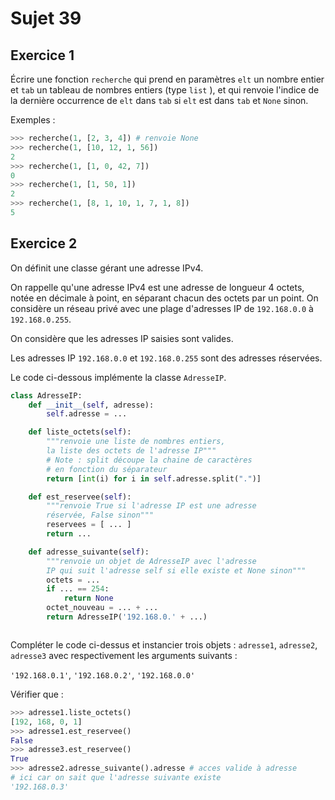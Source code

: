 # Sujet 39

## Exercice 1

Écrire une fonction `recherche` qui prend en paramètres `elt` un nombre entier et `tab`
un tableau de nombres entiers (type `list` ), et qui renvoie l'indice de la dernière occurrence de `elt` dans `tab` si `elt` est dans `tab` et `None` sinon.

Exemples :

```python
>>> recherche(1, [2, 3, 4]) # renvoie None
>>> recherche(1, [10, 12, 1, 56])
2
>>> recherche(1, [1, 0, 42, 7])
0
>>> recherche(1, [1, 50, 1])
2
>>> recherche(1, [8, 1, 10, 1, 7, 1, 8])
5
```

## Exercice 2

On définit une classe gérant une adresse IPv4.

On rappelle qu'une adresse IPv4 est une adresse de longueur 4 octets, notée en décimale
à point, en séparant chacun des octets par un point. On considère un réseau privé avec
une plage d'adresses IP de `192.168.0.0` à `192.168.0.255`.

On considère que les adresses IP saisies sont valides.

Les adresses IP `192.168.0.0` et `192.168.0.255` sont des adresses réservées.

Le code ci-dessous implémente la classe `AdresseIP`.

```python
class AdresseIP:
    def __init__(self, adresse):
        self.adresse = ...

    def liste_octets(self):
        """renvoie une liste de nombres entiers,
        la liste des octets de l'adresse IP"""
        # Note : split découpe la chaine de caractères
        # en fonction du séparateur
        return [int(i) for i in self.adresse.split(".")]

    def est_reservee(self):
        """renvoie True si l'adresse IP est une adresse
        réservée, False sinon"""
        reservees = [ ... ]
        return ...

    def adresse_suivante(self):
        """renvoie un objet de AdresseIP avec l'adresse
        IP qui suit l'adresse self si elle existe et None sinon"""
        octets = ...
        if ... == 254:
            return None
        octet_nouveau = ... + ...
        return AdresseIP('192.168.0.' + ...)



```

Compléter le code ci-dessus et instancier trois objets : `adresse1`, `adresse2`,
`adresse3` avec respectivement les arguments suivants :

`'192.168.0.1'`, `'192.168.0.2'`, `'192.168.0.0'`

Vérifier que :

```python
>>> adresse1.liste_octets()
[192, 168, 0, 1]
>>> adresse1.est_reservee()
False
>>> adresse3.est_reservee()
True
>>> adresse2.adresse_suivante().adresse # acces valide à adresse
# ici car on sait que l'adresse suivante existe
'192.168.0.3'
```
